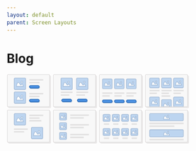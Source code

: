 ```yaml
---
layout: default
parent: Screen Layouts
---
```


# Blog
<img style="width:100px;display:inline-block;" src="../images/layouts/blog_01.png" alt="Blog 01" />
<img style="width:100px;display:inline-block;" src="../images/layouts/blog_02.png" alt="Blog 02" />
<img style="width:100px;display:inline-block;" src="../images/layouts/blog_03.png" alt="Blog 03" />
<img style="width:100px;display:inline-block;" src="../images/layouts/blog_04.png" alt="Blog 04" />
<img style="width:100px;display:inline-block;" src="../images/layouts/blog_05.png" alt="Blog 05" />
<img style="width:100px;display:inline-block;" src="../images/layouts/blog_06.png" alt="Blog 06" />
<img style="width:100px;display:inline-block;" src="../images/layouts/blog_07.png" alt="Blog 07" />
<img style="width:100px;display:inline-block;" src="../images/layouts/blog_08.png" alt="Blog 08" />